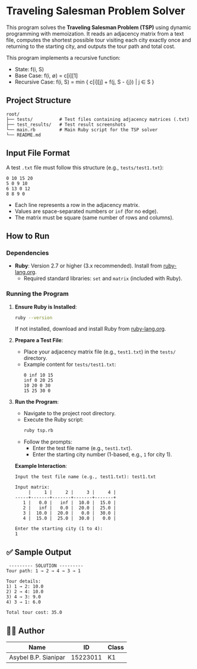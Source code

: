 # Traveling Salesman Problem Solver

This program solves the **Traveling Salesman Problem (TSP)** using dynamic programming with memoization. It reads an adjacency matrix from a text file, computes the shortest possible tour visiting each city exactly once and returning to the starting city, and outputs the tour path and total cost.

This program implements a recursive function:
- State: f(i, S)
- Base Case: f(i, ∅) = c[i][1]
- Recursive Case: f(i, S) = min { c[i][j] + f(j, S - {j}) | j ∈ S }


## Project Structure
```
root/
├── tests/          # Test files containing adjacency matrices (.txt)
├── test_results/   # Test result screenshots
└── main.rb         # Main Ruby script for the TSP solver
└── README.md
```

## Input File Format
A test `.txt` file must follow this structure (e.g., `tests/test1.txt`):
```
0 10 15 20
5 0 9 10
6 13 0 12
8 8 9 0
```
- Each line represents a row in the adjacency matrix.
- Values are space-separated numbers or `inf` (for no edge).
- The matrix must be square (same number of rows and columns).

## How to Run

### Dependencies
- **Ruby**: Version 2.7 or higher (3.x recommended). Install from [ruby-lang.org](https://www.ruby-lang.org/).
  - Required standard libraries: `set` and `matrix` (included with Ruby).

### Running the Program
1. **Ensure Ruby is Installed**:
   ```bash
   ruby --version
   ```
   If not installed, download and install Ruby from [ruby-lang.org](https://www.ruby-lang.org/).

2. **Prepare a Test File**:
   - Place your adjacency matrix file (e.g., `test1.txt`) in the `tests/` directory.
   - Example content for `tests/test1.txt`:
     ```
     0 inf 10 15
     inf 0 20 25
     10 20 0 30
     15 25 30 0
     ```

3. **Run the Program**:
   - Navigate to the project root directory.
   - Execute the Ruby script:
     ```bash
     ruby tsp.rb
     ```
   - Follow the prompts:
     - Enter the test file name (e.g., `test1.txt`).
     - Enter the starting city number (1-based, e.g., `1` for city 1).

   **Example Interaction**:
   ```
   Input the test file name (e.g., test1.txt): test1.txt

   Input matrix:
        |     1 |     2 |     3 |     4 |
   -----+-------+-------+-------+-------+
      1 |   0.0 |   inf |  10.0 |  15.0 |
      2 |   inf |   0.0 |  20.0 |  25.0 |
      3 |  10.0 |  20.0 |   0.0 |  30.0 |
      4 |  15.0 |  25.0 |  30.0 |   0.0 |

   Enter the starting city (1 to 4):
   1
   ```

## ✅ Sample Output
```
 --------- SOLUTION ---------
Tour path: 1 → 2 → 4 → 3 → 1

Tour details:
1) 1 → 2: 10.0
2) 2 → 4: 10.0
3) 4 → 3: 9.0
4) 3 → 1: 6.0

Total tour cost: 35.0
```

## 🧑‍💻 Author
| Name           | ID       | Class |
|----------------|----------|-------|
| Asybel B.P. Sianipar | 15223011 | K1   |